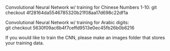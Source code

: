 Convolutional Neural Network w/ training for Chinese Numbers 1-10: 
git checkout 4f28164da5546785320b21f08aa17d698c22df1a

Convolutional Neural Network w/ training for Arabic digits:  
git checkout 5630f09ac6b4f7ceffd9513e0ec45fb26b0b6216

If you would like to train the CNN, please make an images folder that stores your training data.